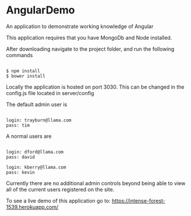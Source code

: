 # AngularDemo
An application to demonstrate working knowledge of Angular

This application requires that you have MongoDb and Node installed.

After downloading navigate to the project folder, and run the following commands
<pre><code>
$ npm install
$ bower install
</pre></code>

Locally the application is hosted on port 3030. This can be changed in the config.js file located in server/config

The default admin user is
<pre><code>
login: trayburn@llama.com
pass: tim
</code></pre>

A normal users are
<pre><code>
login: dford@llama.com
pass: david

login: kberry@llama.com
pass: kevin
</code></pre>

Currently there are no additional admin controls beyond being able to view all of the current users registered on the site.

To see a live demo of this application go to: https://intense-forest-1539.herokuapp.com/